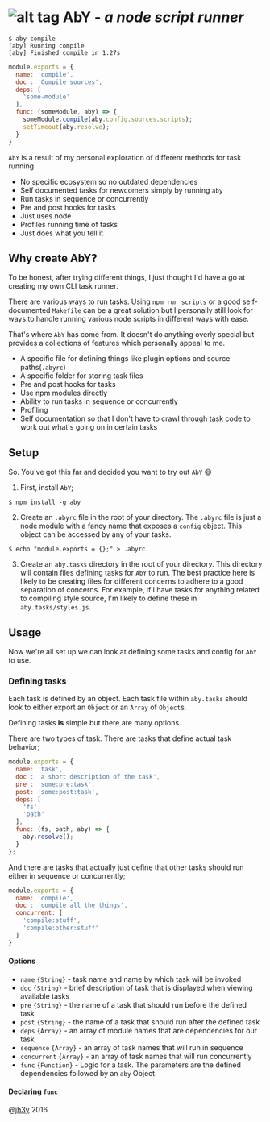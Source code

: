 ![alt tag](https://raw.github.com/jh3y/pics/master/aby/aby-sm.png)
AbY - _a node script runner_
===
```shell
$ aby compile
[aby] Running compile
[aby] Finished compile in 1.27s
```
```javascript
module.exports = {
  name: 'compile',
  doc : 'Compile sources',
  deps: [
    'some-module'
  ],
  func: (someModule, aby) => {
    someModule.compile(aby.config.sources.scripts);
    setTimeout(aby.resolve);
  }
}
```
`AbY` is a result of my personal exploration of different methods for task running

* No specific ecosystem so no outdated dependencies
* Self documented tasks for newcomers simply by running `aby`
* Run tasks in sequence or concurrently
* Pre and post hooks for tasks
* Just uses node
* Profiles running time of tasks
* Just does what you tell it

## Why create AbY?
To be honest, after trying different things, I just thought I'd have a go at creating my own CLI task runner.

There are various ways to run tasks. Using `npm run scripts` or a good self-documented `Makefile` can be a great solution but I personally still look for ways to handle running various node scripts in different ways with ease.

That's where `AbY` has come from. It doesn't do anything overly special but provides a collections of features which personally appeal to me.

* A specific file for defining things like plugin options and source paths(`.abyrc`)
* A specific folder for storing task files
* Pre and post hooks for tasks
* Use npm modules directly
* Ability to run tasks in sequence or concurrently
* Profiling
* Self documentation so that I don't have to crawl through task code to work out what's going on in certain tasks

## Setup
So. You've got this far and decided you want to try out `AbY` :smile:
1. First, install `AbY`;
```shell
$ npm install -g aby
```
2. Create an `.abyrc` file in the root of your directory. The `.abyrc` file is just a node module with a fancy name that exposes a `config` object. This object can be accessed by any of your tasks.
```shell
$ echo "module.exports = {};" > .abyrc
```
3. Create an `aby.tasks` directory in the root of your directory. This directory will contain files defining tasks for `AbY` to run. The best practice here is likely to be creating files for different concerns to adhere to a good separation of concerns. For example, if I have tasks for anything related to compiling style source, I'm likely to define these in `aby.tasks/styles.js`.

## Usage
Now we're all set up we can look at defining some tasks and config for `AbY` to use.
### Defining tasks
Each task is defined by an object. Each task file within `aby.tasks` should look to either export an `Object` or an `Array` of `Object`s.

Defining tasks __is__ simple but there are many options.

There are two types of task. There are tasks that define actual task behavior;
```javascript
module.exports = {
  name: 'task',
  doc : 'a short description of the task',
  pre : 'some:pre:task',
  post: 'some:post:task',
  deps: [
    'fs',
    'path'
  ],
  func: (fs, path, aby) => {
    aby.resolve();
  }
};
```
And there are tasks that actually just define that other tasks should run either in sequence or concurrently;
```javascript
module.exports = {
  name: 'compile',
  doc : 'compile all the things',
  concurrent: [
    'compile:stuff',
    'compile:other:stuff'
  ]
}
```
#### Options
* `name` `{String}` - task name and name by which task will be invoked
* `doc` `{String}` - brief description of task that is displayed when viewing available tasks
* `pre` `{String}` - the name of a task that should run before the defined task
* `post` `{String}` - the name of a task that should run after the defined task
* `deps` `{Array}` - an array of module names that are dependencies for our task
* `sequence` `{Array}` - an array of task names that will run in sequence
* `concurrent` `{Array}` - an array of task names that will run concurrently
* `func` `{Function}` - Logic for a task. The parameters are the defined dependencies followed by an `aby` Object.

#### Declaring `func`



@[jh3y](twitter.com/_jh3y) 2016
